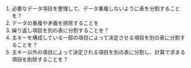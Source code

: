 1. 必要なデータ項目を整理して、データ重複しないように表を分割することを？
2. データの重複や矛盾を排除することを
3. 繰り返し項目を別の表に分割することを？
4. 主キーを構成している一部の項目によって決定させる項目を別の表に分割することを？
5. 主キー以外の項目によって決定される項目を別の表に分割し、計算で求まる項目を削除することを？
